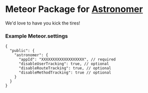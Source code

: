# Meteor Package for [Astronomer](http://astronomer.io)


We'd love to have you kick the tires!

### Example Meteor.settings
```
{
  "public": {
    "astronomer": {
      "appId": "XXXXXXXXXXXXXXXXXXX", // required
      "disableUserTracking": true, // optional
      "disableRouteTracking": true, // optional
      "disableMethodTracking": true // optional
    }
  }
}
```
